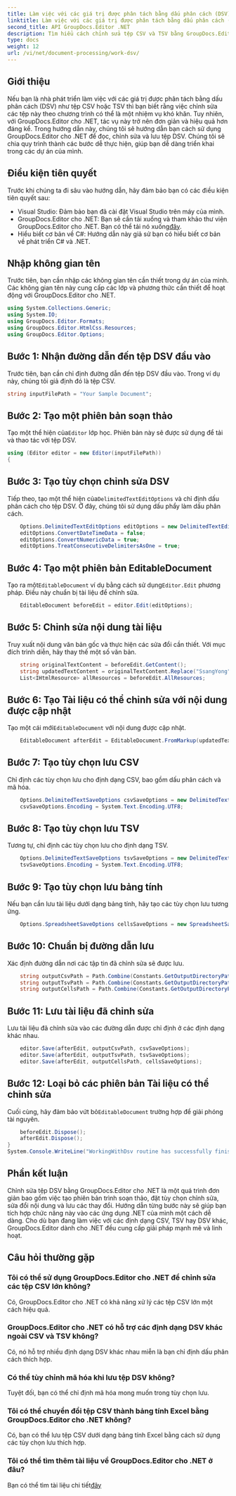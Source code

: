 ```yaml
---
title: Làm việc với các giá trị được phân tách bằng dấu phân cách (DSV)
linktitle: Làm việc với các giá trị được phân tách bằng dấu phân cách (DSV)
second_title: API GroupDocs.Editor .NET
description: Tìm hiểu cách chỉnh sửa tệp CSV và TSV bằng GroupDocs.Editor dành cho .NET với hướng dẫn từng bước này. Cải thiện các dự án .NET của bạn một cách dễ dàng.
type: docs
weight: 12
url: /vi/net/document-processing/work-dsv/
---
```

## Giới thiệu
Nếu bạn là nhà phát triển làm việc với các giá trị được phân tách bằng dấu phân cách (DSV) như tệp CSV hoặc TSV thì bạn biết rằng việc chỉnh sửa các tệp này theo chương trình có thể là một nhiệm vụ khó khăn. Tuy nhiên, với GroupDocs.Editor cho .NET, tác vụ này trở nên đơn giản và hiệu quả hơn đáng kể. Trong hướng dẫn này, chúng tôi sẽ hướng dẫn bạn cách sử dụng GroupDocs.Editor cho .NET để đọc, chỉnh sửa và lưu tệp DSV. Chúng tôi sẽ chia quy trình thành các bước dễ thực hiện, giúp bạn dễ dàng triển khai trong các dự án của mình.
## Điều kiện tiên quyết
Trước khi chúng ta đi sâu vào hướng dẫn, hãy đảm bảo bạn có các điều kiện tiên quyết sau:
- Visual Studio: Đảm bảo bạn đã cài đặt Visual Studio trên máy của mình.
-  GroupDocs.Editor cho .NET: Bạn sẽ cần tải xuống và tham khảo thư viện GroupDocs.Editor cho .NET. Bạn có thể tải nó xuống[đây](https://releases.groupdocs.com/editor/net/).
- Hiểu biết cơ bản về C#: Hướng dẫn này giả sử bạn có hiểu biết cơ bản về phát triển C# và .NET.
## Nhập không gian tên
Trước tiên, bạn cần nhập các không gian tên cần thiết trong dự án của mình. Các không gian tên này cung cấp các lớp và phương thức cần thiết để hoạt động với GroupDocs.Editor cho .NET.
```csharp
using System.Collections.Generic;
using System.IO;
using GroupDocs.Editor.Formats;
using GroupDocs.Editor.HtmlCss.Resources;
using GroupDocs.Editor.Options;
```

## Bước 1: Nhận đường dẫn đến tệp DSV đầu vào
Trước tiên, bạn cần chỉ định đường dẫn đến tệp DSV đầu vào. Trong ví dụ này, chúng tôi giả định đó là tệp CSV.
```csharp
string inputFilePath = "Your Sample Document";
```
## Bước 2: Tạo một phiên bản soạn thảo
 Tạo một thể hiện của`Editor` lớp học. Phiên bản này sẽ được sử dụng để tải và thao tác với tệp DSV.
```csharp
using (Editor editor = new Editor(inputFilePath))
{
```
## Bước 3: Tạo tùy chọn chỉnh sửa DSV
 Tiếp theo, tạo một thể hiện của`DelimitedTextEditOptions` và chỉ định dấu phân cách cho tệp DSV. Ở đây, chúng tôi sử dụng dấu phẩy làm dấu phân cách.
```csharp
    Options.DelimitedTextEditOptions editOptions = new DelimitedTextEditOptions(",");
    editOptions.ConvertDateTimeData = false;
    editOptions.ConvertNumericData = true;
    editOptions.TreatConsecutiveDelimitersAsOne = true;
```
## Bước 4: Tạo một phiên bản EditableDocument
 Tạo ra một`EditableDocument` ví dụ bằng cách sử dụng`Editor.Edit` phương pháp. Điều này chuẩn bị tài liệu để chỉnh sửa.
```csharp
    EditableDocument beforeEdit = editor.Edit(editOptions);
```
## Bước 5: Chỉnh sửa nội dung tài liệu
Truy xuất nội dung văn bản gốc và thực hiện các sửa đổi cần thiết. Với mục đích trình diễn, hãy thay thế một số văn bản.
```csharp
    string originalTextContent = beforeEdit.GetContent();
    string updatedTextContent = originalTextContent.Replace("SsangYong", "Chevrolet").Replace("Kyron", "Camaro");
    List<IHtmlResource> allResources = beforeEdit.AllResources;
```
## Bước 6: Tạo Tài liệu có thể chỉnh sửa với nội dung được cập nhật
 Tạo một cái mới`EditableDocument` với nội dung được cập nhật.
```csharp
    EditableDocument afterEdit = EditableDocument.FromMarkup(updatedTextContent, allResources);
```
## Bước 7: Tạo tùy chọn lưu CSV
Chỉ định các tùy chọn lưu cho định dạng CSV, bao gồm dấu phân cách và mã hóa.
```csharp
    Options.DelimitedTextSaveOptions csvSaveOptions = new DelimitedTextSaveOptions(",");
    csvSaveOptions.Encoding = System.Text.Encoding.UTF8;
```
## Bước 8: Tạo tùy chọn lưu TSV
Tương tự, chỉ định các tùy chọn lưu cho định dạng TSV.
```csharp
    Options.DelimitedTextSaveOptions tsvSaveOptions = new DelimitedTextSaveOptions("\t");
    tsvSaveOptions.Encoding = System.Text.Encoding.UTF8;
```
## Bước 9: Tạo tùy chọn lưu bảng tính
Nếu bạn cần lưu tài liệu dưới dạng bảng tính, hãy tạo các tùy chọn lưu tương ứng.
```csharp
    Options.SpreadsheetSaveOptions cellsSaveOptions = new SpreadsheetSaveOptions(SpreadsheetFormats.Xlsm);
```
## Bước 10: Chuẩn bị đường dẫn lưu
Xác định đường dẫn nơi các tập tin đã chỉnh sửa sẽ được lưu.
```csharp
    string outputCsvPath = Path.Combine(Constants.GetOutputDirectoryPath(inputFilePath), Path.GetFileNameWithoutExtension(inputFilePath) + ".csv");
    string outputTsvPath = Path.Combine(Constants.GetOutputDirectoryPath(inputFilePath), Path.GetFileNameWithoutExtension(inputFilePath) + ".tsv");
    string outputCellsPath = Path.Combine(Constants.GetOutputDirectoryPath(inputFilePath), Path.GetFileNameWithoutExtension(inputFilePath) + ".xlsm");
```
## Bước 11: Lưu tài liệu đã chỉnh sửa
Lưu tài liệu đã chỉnh sửa vào các đường dẫn được chỉ định ở các định dạng khác nhau.
```csharp
    editor.Save(afterEdit, outputCsvPath, csvSaveOptions);
    editor.Save(afterEdit, outputTsvPath, tsvSaveOptions);
    editor.Save(afterEdit, outputCellsPath, cellsSaveOptions);
```
## Bước 12: Loại bỏ các phiên bản Tài liệu có thể chỉnh sửa
 Cuối cùng, hãy đảm bảo vứt bỏ`EditableDocument` trường hợp để giải phóng tài nguyên.
```csharp
    beforeEdit.Dispose();
    afterEdit.Dispose();
}
System.Console.WriteLine("WorkingWithDsv routine has successfully finished");
```
## Phần kết luận
Chỉnh sửa tệp DSV bằng GroupDocs.Editor cho .NET là một quá trình đơn giản bao gồm việc tạo phiên bản trình soạn thảo, đặt tùy chọn chỉnh sửa, sửa đổi nội dung và lưu các thay đổi. Hướng dẫn từng bước này sẽ giúp bạn tích hợp chức năng này vào các ứng dụng .NET của mình một cách dễ dàng. Cho dù bạn đang làm việc với các định dạng CSV, TSV hay DSV khác, GroupDocs.Editor dành cho .NET đều cung cấp giải pháp mạnh mẽ và linh hoạt.
## Câu hỏi thường gặp
### Tôi có thể sử dụng GroupDocs.Editor cho .NET để chỉnh sửa các tệp CSV lớn không?
Có, GroupDocs.Editor cho .NET có khả năng xử lý các tệp CSV lớn một cách hiệu quả.
### GroupDocs.Editor cho .NET có hỗ trợ các định dạng DSV khác ngoài CSV và TSV không?
Có, nó hỗ trợ nhiều định dạng DSV khác nhau miễn là bạn chỉ định dấu phân cách thích hợp.
### Có thể tùy chỉnh mã hóa khi lưu tệp DSV không?
Tuyệt đối, bạn có thể chỉ định mã hóa mong muốn trong tùy chọn lưu.
### Tôi có thể chuyển đổi tệp CSV thành bảng tính Excel bằng GroupDocs.Editor cho .NET không?
Có, bạn có thể lưu tệp CSV dưới dạng bảng tính Excel bằng cách sử dụng các tùy chọn lưu thích hợp.
### Tôi có thể tìm thêm tài liệu về GroupDocs.Editor cho .NET ở đâu?
 Bạn có thể tìm tài liệu chi tiết[đây](https://reference.groupdocs.com/editor/net/)